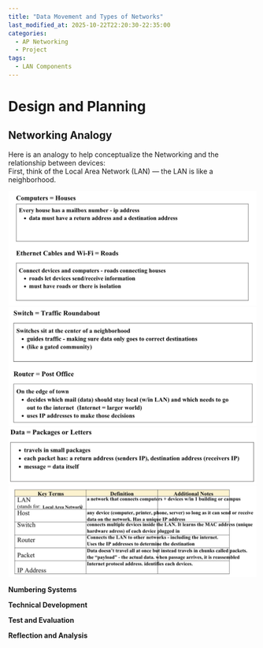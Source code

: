 ```yaml
---
title: "Data Movement and Types of Networks"
last_modified_at: 2025-10-22T22:20:30-22:35:00
categories:
  - AP Networking
  - Project
tags:
  - LAN Components
---
```


# Design and Planning

## Networking Analogy

Here is an analogy to help conceptualize the Networking and the relationship between devices:  
First, think of the Local Area Network (LAN) — the LAN is like a neighborhood.

![Data Movement and Types of Networks](../assets/images/Photo9DataMovementandTypesofNetworks.jpg)
![Data Movement and Types of Networks](../assets/images/Photo10DataMovementandTypesofNetworks.jpg)
![Data Movement and Types of Networks](../assets/images/Photo11DataMovementandTypesofNetworks.jpg)
![Data Movement and Types of Networks](../assets/images/Photo12DataMovementandTypesofNetworks.jpg)

**Numbering Systems**

**Technical Development**

**Test and Evaluation**

**Reflection and Analysis**

